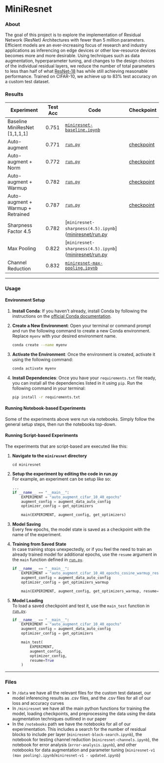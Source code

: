 # MiniResnet


### About
The goal of this project is to explore the implementation of Residual Network (ResNet) Architectures with fewer than 5 million parameters. Efficient models are an ever-increasing focus of research and industry applications as inferencing on edge devices or other low-resource devices becomes more and more desirable. Using techniques such as data augmentation, hyperparameter tuning, and changes to the design choices of the individual residual layers, we reduce the number of total parameters to less than half of what [ResNet-18](https://arxiv.org/pdf/1512.03385.pdf) has while still achieving reasonable performance. Trained on CIFAR-10, we achieve up to 83\% test accuracy on a custom test dataset. 

### Results

| Experiment | Test Acc | Code | Checkpoint |
|------------|---------|------|------------|
| Baseline MiniResNet [1,1,1,1] | 0.751| [`miniresnet-baseline.ipynb`]([miniresnet/run.p](https://github.com/Polaris000/MiniResnet/blob/main/notebooks/miniresnet-baseline.ipynb)y) |  |
| Auto-augment | 0.771 | [`run.py`](miniresnet/run.py) | [checkpoint](miniresnet/checkpoint/ckpt_auto_augment_cifar_10_40_epochs.pth) |
| Auto-augment + Norm | 0.772 | [`run.py`](miniresnet/run.py) | [checkpoint](miniresnet/checkpoint/ckpt_auto_augment_cifar_10_40_epochs_normalize.pth) |
| Auto-augment + Warmup | 0.782  | [`run.py`](miniresnet/run.py) | [checkpoint](miniresnet/checkpoint/ckpt_auto_augment_cifar_10_40_epochs_cosine_warmup.pth) |
| Auto-augment + Warmup + Retrained | 0.787 | [`run.py`](miniresnet/run.py) | [checkpoint](miniresnet/checkpoint/auto_augment_cifar_10_40_epochs_cosine_warmup_resume.pth) |
| Sharpness Factor 4.5 | 0.782 | [`miniresnet-sharpness(4.5).ipynb`]([miniresnet/run.py](https://github.com/Polaris000/MiniResnet/blob/main/notebooks/%20miniresnet-sharpness(4.5).ipynb) |  |
| Max Pooling | 0.822 | [`miniresnet-sharpness(4.5).ipynb`]([miniresnet/run.py](https://github.com/Polaris000/MiniResnet/blob/main/notebooks/miniresnet-max-pooling.ipynb) |  |
| Channel Reduction  | 0.832 | [`miniresnet-max-pooling.ipynb`]([miniresnet/run.py](https://github.com/Polaris000/MiniResnet/blob/main/notebooks/miniresnet-channels.ipynb)) |  |

---


### Usage

#### Environment Setup
1. **Install Conda**: If you haven't already, install Conda by following the instructions on the [official Conda documentation](https://docs.conda.io/projects/conda/en/latest/user-guide/install/index.html).

2. **Create a New Environment**: Open your terminal or command prompt and run the following command to create a new Conda environment. Replace `myenv` with your desired environment name.

    ```bash
    conda create --name myenv
    ```

3. **Activate the Environment**: Once the environment is created, activate it using the following command:

    ```bash
    conda activate myenv
    ```


4. **Install Dependencies**: Once you have your `requirements.txt` file ready, you can install all the dependencies listed in it using `pip`. Run the following command in your terminal:

    ```bash
    pip install -r requirements.txt
    ```


#### Running Notebook-based Experiments
Some of the experiments above were run via notebooks. Simply follow the general setup steps, then run the notebooks top-down.


#### Running Script-based Experiments
The experiments that are script-based are executed like this:
1. **Navigate to the `miniresnet` directory**
    ```
    cd miniresnet
    ```

2. **Setup the experiment by editing the code in run.py**  
    For example, an experiment can be setup like so:
    ```python
    ...
    if __name__ == "__main__":
        EXPERIMENT = "auto_augment_cifar_10_40_epochs"
        augment_config = augment_data_auto_config
        optimizer_config = get_optimizers

        main(EXPERIMENT, augment_config, get_optimizers)
    ```

3. **Model Saving**  
    Every few epochs, the model state is saved as a checkpoint with the name of the experiment.

4. **Training from Saved State**  
    In case training stops unexpectedly, or if you feel the need to train an already trained model for additional epochs, use the `resume` argument in the `main` function defined in [`run.py`](miniresnet/run.py).

    ```python
    if __name__ == "__main__":
        EXPERIMENT = "auto_augment_cifar_10_40_epochs_cosine_warmup_resume"
        augment_config = augment_data_auto_config
        optimizer_config = get_optimizers_warmup

        main(EXPERIMENT, augment_config, get_optimizers_warmup, resume=True)
    ```

5. **Model Loading**  
    To load a saved checkpoint and test it, use the `main_test` function in [`run.py`](miniresnet/run.py).

    ```python
    if __name__ == "__main__":
        EXPERIMENT = "auto_augment_cifar_10_40_epochs"
        augment_config = augment_data_auto_config
        optimizer_config = get_optimizers

        main_test(
            EXPERIMENT,
            augment_config,
            optimizer_config,
            resume=True
        )
    ```

    


---
### Files
- In `/data` we have all the relevant files for the custom test dataset, our model inferencing results as .csv files, and the .csv files for all of our loss and accuracy curves
- In `/miniresnet` we have all the main python functions for training the model, loading checkpoints, and preprocessing the data using the data augmentation techniques outlined in our paper
- In the `/notebooks` path we have the notebooks for all of our experimentation. This includes a search for the number of residual blocks to include per layer (`miniresnet-block-search.ipynb`), the notebook for testing channel reduction (`miniresnet-channels.ipynb`), the notebook for error analysis (`error-analysis.ipynb`), and other notebooks for data augmentation and parameter tuning (`miniresnet-v1 (max pooling).ipynb`/`miniresnet-v1 - updated.ipynb`)
